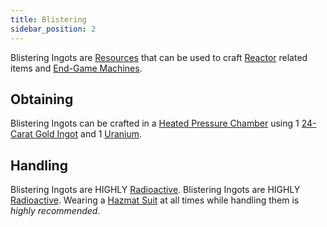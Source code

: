 ```yaml
---
title: Blistering
sidebar_position: 2
---
```


Blistering Ingots are [Resources](/docs/Slimefun/Resources) that can be used to craft [Reactor](Electric-Machines#energy-generation) related items and [End-Game Machines](Electric-Machines).

## Obtaining

Blistering Ingots can be crafted in a [Heated Pressure Chamber](Heated-Pressure-Chamber) using 1 [24-Carat Gold Ingot](Gold-Ingot) and 1 [Uranium](Uranium).

## Handling

Blistering Ingots are HIGHLY [Radioactive](Radiation). Blistering Ingots are HIGHLY [Radioactive](Radiation). Wearing a [Hazmat Suit](Armor#hazmat-suit) at all times while handling them is *highly recommended*.
